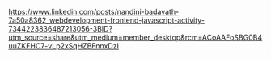https://www.linkedin.com/posts/nandini-badavath-7a50a8362_webdevelopment-frontend-javascript-activity-7344223836487213056-3BID?utm_source=share&utm_medium=member_desktop&rcm=ACoAAFoSBG0B4uuZKFHC7-vLp2xSqHZBFnnxDzI
